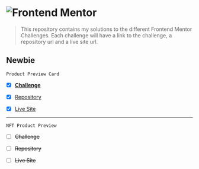 # ![Frontend Mentor](https://www.frontendmentor.io/static/images/logo-desktop.svg) 

> This repository contains my solutions to the different Frontend Mentor Challenges. Each challenge will have a link to the challenge, a repository url and a live site url.  

## Newbie

```
Product Preview Card
```

- [x] [**Challenge**](https://www.frontendmentor.io/challenges/product-preview-card-component-GO7UmttRfa)

- [x] [Repository](https://github.com/S0PHI3K/S0PHI3K.github.io/tree/main/productPreviewCard)

- [x] [Live Site](https://s0phi3k.github.io/productPreviewCard/)

---
```
NFT Product Preview
```

- [ ] ~~Challenge~~

- [ ] ~~Repository~~

- [ ] ~~Live Site~~

